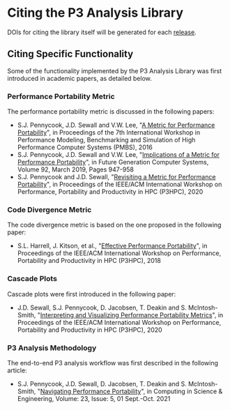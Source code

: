 # Citing the P3 Analysis Library

DOIs for citing the library itself will be generated for each [release][1].

[1]: https://github.com/intel/p3-analysis-library/releases.

## Citing Specific Functionality

Some of the functionality implemented by the P3 Analysis Library
was first introduced in academic papers, as detailed below.

### Performance Portability Metric

The performance portability metric is discussed in the following papers:

- S.J. Pennycook, J.D. Sewall and V.W. Lee, "[A Metric for Performance Portability](https://arxiv.org/abs/1611.07409)", in Proceedings of the 7th International Workshop in Performance Modeling, Benchmarking and Simulation of High Performance Computer Systems (PMBS), 2016
- S.J. Pennycook, J.D. Sewall and V.W. Lee, "[Implications of a Metric for Performance Portability](https://doi.org/10.1016/j.future.2017.08.007)", in Future Generation Computer Systems, Volume 92, March 2019, Pages 947-958
- S.J. Pennycook and J.D. Sewall, "[Revisiting a Metric for Performance Portability](https://doi.org/10.1109/P3HPC54578.2021.00004)", in Proceedings of the IEEE/ACM International Workshop on Performance, Portability and Productivity in HPC (P3HPC), 2020

### Code Divergence Metric

The code divergence metric is based on the one proposed in the following paper:

- S.L. Harrell, J. Kitson, et al., "[Effective Performance Portability](https://doi.org/10.1109/P3HPC.2018.00006)", in Proceedings of the IEEE/ACM International Workshop on Performance, Portability and Productivity in HPC (P3HPC), 2018

### Cascade Plots

Cascade plots were first introduced in the following paper:

- J.D. Sewall, S.J. Pennycook, D. Jacobsen, T. Deakin and S. McIntosh-Smith, "[Interpreting and Visualizing Performance Portability Metrics](https://doi.org/10.1109/P3HPC51967.2020.00007)", in Proceedings of the IEEE/ACM International Workshop on Performance, Portability and Productivity in HPC (P3HPC), 2020

### P3 Analysis Methodology

The end-to-end P3 analysis workflow was first described in the following
article:

- S.J. Pennycook, J.D. Sewall, D. Jacobsen, T. Deakin and S. McIntosh-Smith, "[Navigating Performance Portability](https://doi.org/10.1109/MCSE.2021.3097276)", in Computing in Science & Engineering, Volume: 23, Issue: 5, 01 Sept.-Oct. 2021
